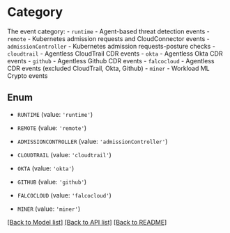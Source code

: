 # Category

The event category: - `runtime` - Agent-based threat detection events - `remote` - Kubernetes admission requests and CloudConnector events - `admissionController` - Kubernetes admission requests-posture checks - `cloudtrail` - Agentless CloudTrail CDR events - `okta` - Agentless Okta CDR events - `github` - Agentless Github CDR events - `falcocloud` - Agentless CDR events (excluded CloudTrail, Okta, Github) - `miner` - Workload ML Crypto events 

## Enum

* `RUNTIME` (value: `'runtime'`)

* `REMOTE` (value: `'remote'`)

* `ADMISSIONCONTROLLER` (value: `'admissionController'`)

* `CLOUDTRAIL` (value: `'cloudtrail'`)

* `OKTA` (value: `'okta'`)

* `GITHUB` (value: `'github'`)

* `FALCOCLOUD` (value: `'falcocloud'`)

* `MINER` (value: `'miner'`)

[[Back to Model list]](../README.md#documentation-for-models) [[Back to API list]](../README.md#documentation-for-api-endpoints) [[Back to README]](../README.md)


